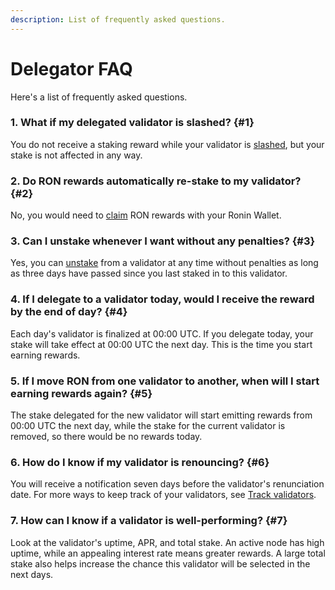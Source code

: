 ```yaml
---
description: List of frequently asked questions.
---
```


# Delegator FAQ
Here's a list of frequently asked questions.

### 1. What if my delegated validator is slashed? {#1}
You do not receive a staking reward while your validator is
[slashed](./../validators/slashing/slashing.mdx), but your stake is not
affected in any way.

### 2. Do RON rewards automatically re-stake to my validator? {#2}
No, you would need to [claim](./rewards/claim.mdx) RON rewards with your Ronin Wallet.

### 3. Can I unstake whenever I want without any penalties? {#3}
Yes, you can [unstake](./stake/withdraw.mdx) from a validator at any time without penalties as long as three days have passed since you last staked in to this validator.

### 4. If I delegate to a validator today, would I receive the reward by the end of day? {#4}
Each day's validator is finalized at 00:00 UTC. If you delegate today, your stake will take effect at 00:00 UTC the next day. This is the time you start earning rewards.

### 5. If I move RON from one validator to another, when will I start earning rewards again? {#5}
The stake delegated for the new validator will start emitting rewards from 00:00 UTC the next day, while the stake for the current validator is removed, so there would be no rewards today.

### 6. How do I know if my validator is renouncing? {#6}
You will receive a notification seven days before the validator's renunciation date. For more ways to keep track of your validators, see [Track validators](./manage/track.mdx).

### 7. How can I know if a validator is well-performing? {#7}
Look at the validator's uptime, APR, and total stake. An active node has high uptime, while an appealing interest rate means greater rewards. A large total stake also helps increase the chance this validator will be selected in the next days.
